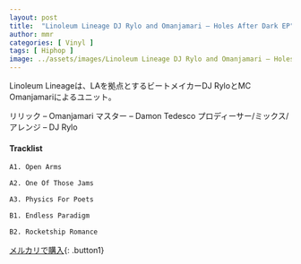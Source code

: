 ```yaml
---
layout: post
title:  "Linoleum Lineage DJ Rylo and Omanjamari – Holes After Dark EP"
author: mmr
categories: [ Vinyl ]
tags: [ Hiphop ]
image: ../assets/images/Linoleum Lineage DJ Rylo and Omanjamari – Holes After Dark EP.jpg
---
```


Linoleum Lineageは、LAを拠点とするビートメイカーDJ RyloとMC Omanjamariによるユニット。


リリック – Omanjamari
マスター – Damon Tedesco
プロディーサー/ミックス/アレンジ – DJ Rylo

#### Tracklist
```md
A1. Open Arms

A2. One Of Those Jams

A3. Physics For Poets

B1. Endless Paradigm

B2. Rocketship Romance
```

[メルカリで購入](https://jp.mercari.com/item/m38371047573){: .button1}

